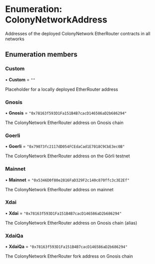 # Enumeration: ColonyNetworkAddress

Addresses of the deployed ColonyNetwork EtherRouter contracts in all networks

## Enumeration members

### Custom

• **Custom** = `""`

Placeholder for a locally deployed EtherRouter address

### Gnosis

• **Gnosis** = `"0x78163f593D1Fa151B4B7cacD146586aD2b686294"`

The ColonyNetwork EtherRouter address on Gnosis chain

### Goerli

• **Goerli** = `"0x79073fc2117dD054FCEdaCad1E7018C9CbE3ec0B"`

The ColonyNetwork EtherRouter address on the Görli testnet

### Mainnet

• **Mainnet** = `"0x5346D0f80e2816FaD329F2c140c870ffc3c3E2Ef"`

The ColonyNetwork EtherRouter address on mainnet

### Xdai

• **Xdai** = `"0x78163f593D1Fa151B4B7cacD146586aD2b686294"`

The ColonyNetwork EtherRouter address on Gnosis chain (alias)

### XdaiQa

• **XdaiQa** = `"0x78163f593D1Fa151B4B7cacD146586aD2b686294"`

The ColonyNetwork EtherRouter fork address on Gnosis chain
